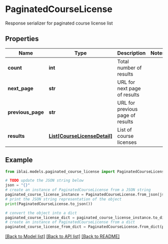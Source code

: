 # PaginatedCourseLicense

Response serializer for paginated course license list

## Properties

Name | Type | Description | Notes
------------ | ------------- | ------------- | -------------
**count** | **int** | Total number of results | 
**next_page** | **str** | URL for next page of results | 
**previous_page** | **str** | URL for previous page of results | 
**results** | [**List[CourseLicenseDetail]**](CourseLicenseDetail.md) | List of course licenses | 

## Example

```python
from iblai.models.paginated_course_license import PaginatedCourseLicense

# TODO update the JSON string below
json = "{}"
# create an instance of PaginatedCourseLicense from a JSON string
paginated_course_license_instance = PaginatedCourseLicense.from_json(json)
# print the JSON string representation of the object
print(PaginatedCourseLicense.to_json())

# convert the object into a dict
paginated_course_license_dict = paginated_course_license_instance.to_dict()
# create an instance of PaginatedCourseLicense from a dict
paginated_course_license_from_dict = PaginatedCourseLicense.from_dict(paginated_course_license_dict)
```
[[Back to Model list]](../README.md#documentation-for-models) [[Back to API list]](../README.md#documentation-for-api-endpoints) [[Back to README]](../README.md)


